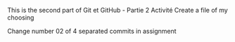 This is the second part of Git et GitHub - Partie 2 Activité
Create a file of my choosing

Change number 02 of 4 separated commits in assignment


